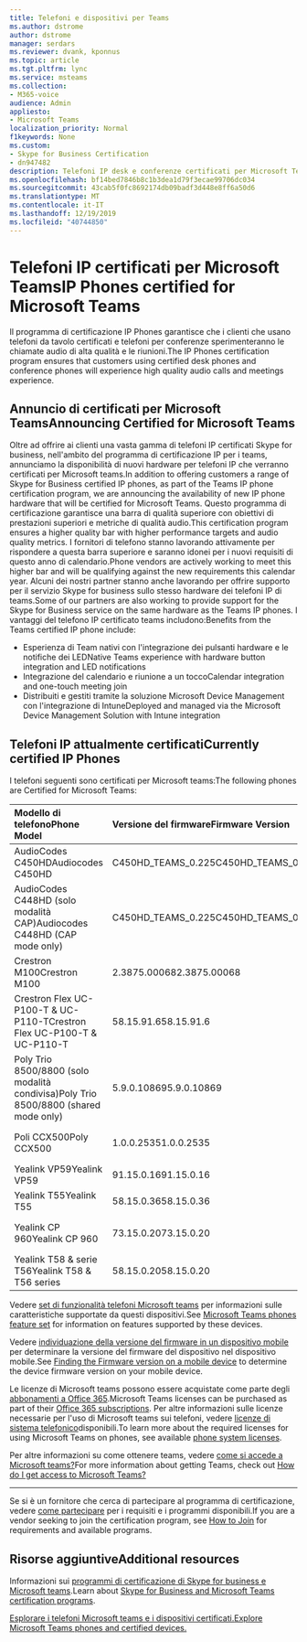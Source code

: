 ```yaml
---
title: Telefoni e dispositivi per Teams
ms.author: dstrome
author: dstrome
manager: serdars
ms.reviewer: dvank, kponnus
ms.topic: article
ms.tgt.pltfrm: lync
ms.service: msteams
ms.collection:
- M365-voice
audience: Admin
appliesto:
- Microsoft Teams
localization_priority: Normal
f1keywords: None
ms.custom:
- Skype for Business Certification
- dn947482
description: Telefoni IP desk e conferenze certificati per Microsoft Teams
ms.openlocfilehash: bf14bed7846b8c1b3dea1d79f3ecae99706dc034
ms.sourcegitcommit: 43cab5f0fc8692174db09badf3d448e8ff6a50d6
ms.translationtype: MT
ms.contentlocale: it-IT
ms.lasthandoff: 12/19/2019
ms.locfileid: "40744850"
---
```

# <a name="ip-phones-certified-for-microsoft-teams"></a><span data-ttu-id="c2897-103">Telefoni IP certificati per Microsoft Teams</span><span class="sxs-lookup"><span data-stu-id="c2897-103">IP Phones certified for Microsoft Teams</span></span>

<span data-ttu-id="c2897-104">Il programma di certificazione IP Phones garantisce che i clienti che usano telefoni da tavolo certificati e telefoni per conferenze sperimenteranno le chiamate audio di alta qualità e le riunioni.</span><span class="sxs-lookup"><span data-stu-id="c2897-104">The IP Phones certification program ensures that customers using certified desk phones and conference phones will experience high quality audio calls and meetings experience.</span></span>

## <a name="announcing-certified-for-microsoft-teams"></a><span data-ttu-id="c2897-105">Annuncio di certificati per Microsoft Teams</span><span class="sxs-lookup"><span data-stu-id="c2897-105">Announcing Certified for Microsoft Teams</span></span>

<span data-ttu-id="c2897-106">Oltre ad offrire ai clienti una vasta gamma di telefoni IP certificati Skype for business, nell'ambito del programma di certificazione IP per i teams, annunciamo la disponibilità di nuovi hardware per telefoni IP che verranno certificati per Microsoft teams.</span><span class="sxs-lookup"><span data-stu-id="c2897-106">In addition to offering customers a range of Skype for Business certified IP phones, as part of the Teams IP phone certification program, we are announcing the availability of new IP phone hardware that will be certified for Microsoft Teams.</span></span> <span data-ttu-id="c2897-107">Questo programma di certificazione garantisce una barra di qualità superiore con obiettivi di prestazioni superiori e metriche di qualità audio.</span><span class="sxs-lookup"><span data-stu-id="c2897-107">This certification program ensures a higher quality bar with higher performance targets and audio quality metrics.</span></span> <span data-ttu-id="c2897-108">I fornitori di telefono stanno lavorando attivamente per rispondere a questa barra superiore e saranno idonei per i nuovi requisiti di questo anno di calendario.</span><span class="sxs-lookup"><span data-stu-id="c2897-108">Phone vendors are actively working to meet this higher bar and will be qualifying against the new requirements this calendar year.</span></span> <span data-ttu-id="c2897-109">Alcuni dei nostri partner stanno anche lavorando per offrire supporto per il servizio Skype for business sullo stesso hardware dei telefoni IP di teams.</span><span class="sxs-lookup"><span data-stu-id="c2897-109">Some of our partners are also working to provide support for the Skype for Business service on the same hardware as the Teams IP phones.</span></span> <span data-ttu-id="c2897-110">I vantaggi del telefono IP certificato teams includono:</span><span class="sxs-lookup"><span data-stu-id="c2897-110">Benefits from the Teams certified IP phone include:</span></span>

- <span data-ttu-id="c2897-111">Esperienza di Team nativi con l'integrazione dei pulsanti hardware e le notifiche dei LED</span><span class="sxs-lookup"><span data-stu-id="c2897-111">Native Teams experience with hardware button integration and LED notifications</span></span>
- <span data-ttu-id="c2897-112">Integrazione del calendario e riunione a un tocco</span><span class="sxs-lookup"><span data-stu-id="c2897-112">Calendar integration and one-touch meeting join</span></span>
- <span data-ttu-id="c2897-113">Distribuiti e gestiti tramite la soluzione Microsoft Device Management con l'integrazione di Intune</span><span class="sxs-lookup"><span data-stu-id="c2897-113">Deployed and managed via the Microsoft Device Management Solution with Intune integration</span></span>

## <a name="currently-certified-ip-phones"></a><span data-ttu-id="c2897-114">Telefoni IP attualmente certificati</span><span class="sxs-lookup"><span data-stu-id="c2897-114">Currently certified IP Phones</span></span>

<span data-ttu-id="c2897-115">I telefoni seguenti sono certificati per Microsoft teams:</span><span class="sxs-lookup"><span data-stu-id="c2897-115">The following phones are Certified for Microsoft Teams:</span></span>

|<span data-ttu-id="c2897-116">Modello di telefono</span><span class="sxs-lookup"><span data-stu-id="c2897-116">Phone Model</span></span>|<span data-ttu-id="c2897-117">Versione del firmware</span><span class="sxs-lookup"><span data-stu-id="c2897-117">Firmware Version</span></span>|<span data-ttu-id="c2897-118">Data di rilascio</span><span class="sxs-lookup"><span data-stu-id="c2897-118">Release Date</span></span> |
|:---|:---|:---|
|<span data-ttu-id="c2897-119">AudioCodes C450HD</span><span class="sxs-lookup"><span data-stu-id="c2897-119">Audiocodes C450HD</span></span> | <span data-ttu-id="c2897-120">C450HD_TEAMS_0.225</span><span class="sxs-lookup"><span data-stu-id="c2897-120">C450HD_TEAMS_0.225</span></span> | <span data-ttu-id="c2897-121">2019 marzo</span><span class="sxs-lookup"><span data-stu-id="c2897-121">March 2019</span></span>|
|<span data-ttu-id="c2897-122">AudioCodes C448HD (solo modalità CAP)</span><span class="sxs-lookup"><span data-stu-id="c2897-122">Audiocodes C448HD (CAP mode only)</span></span> | <span data-ttu-id="c2897-123">C450HD_TEAMS_0.225</span><span class="sxs-lookup"><span data-stu-id="c2897-123">C450HD_TEAMS_0.225</span></span> | <span data-ttu-id="c2897-124">2019 marzo</span><span class="sxs-lookup"><span data-stu-id="c2897-124">March 2019</span></span>|
|<span data-ttu-id="c2897-125">Crestron M100</span><span class="sxs-lookup"><span data-stu-id="c2897-125">Crestron M100</span></span>|<span data-ttu-id="c2897-126">2.3875.00068</span><span class="sxs-lookup"><span data-stu-id="c2897-126">2.3875.00068</span></span>|<span data-ttu-id="c2897-127">2018 dicembre</span><span class="sxs-lookup"><span data-stu-id="c2897-127">December 2018</span></span>|
|<span data-ttu-id="c2897-128">Crestron Flex UC-P100-T & UC-P110-T</span><span class="sxs-lookup"><span data-stu-id="c2897-128">Crestron Flex UC-P100-T & UC-P110-T</span></span>  | <span data-ttu-id="c2897-129">58.15.91.6</span><span class="sxs-lookup"><span data-stu-id="c2897-129">58.15.91.6</span></span> |<span data-ttu-id="c2897-130">2019 gennaio</span><span class="sxs-lookup"><span data-stu-id="c2897-130">January 2019</span></span>|
|<span data-ttu-id="c2897-131">Poly Trio 8500/8800 (solo modalità condivisa)</span><span class="sxs-lookup"><span data-stu-id="c2897-131">Poly Trio 8500/8800 (shared mode only)</span></span>| <span data-ttu-id="c2897-132">5.9.0.10869</span><span class="sxs-lookup"><span data-stu-id="c2897-132">5.9.0.10869</span></span>|<span data-ttu-id="c2897-133">2019 giugno</span><span class="sxs-lookup"><span data-stu-id="c2897-133">June 2019</span></span>|
|<span data-ttu-id="c2897-134">Poli CCX500</span><span class="sxs-lookup"><span data-stu-id="c2897-134">Poly CCX500</span></span> | <span data-ttu-id="c2897-135">1.0.0.2535</span><span class="sxs-lookup"><span data-stu-id="c2897-135">1.0.0.2535</span></span>| <span data-ttu-id="c2897-136">2019 dicembre</span><span class="sxs-lookup"><span data-stu-id="c2897-136">December 2019</span></span>|
|<span data-ttu-id="c2897-137">Yealink VP59</span><span class="sxs-lookup"><span data-stu-id="c2897-137">Yealink VP59</span></span> | <span data-ttu-id="c2897-138">91.15.0.16</span><span class="sxs-lookup"><span data-stu-id="c2897-138">91.15.0.16</span></span> |<span data-ttu-id="c2897-139">2019 giugno</span><span class="sxs-lookup"><span data-stu-id="c2897-139">June 2019</span></span>|
|<span data-ttu-id="c2897-140">Yealink T55</span><span class="sxs-lookup"><span data-stu-id="c2897-140">Yealink T55</span></span> | <span data-ttu-id="c2897-141">58.15.0.36</span><span class="sxs-lookup"><span data-stu-id="c2897-141">58.15.0.36</span></span> |<span data-ttu-id="c2897-142">2019 maggio</span><span class="sxs-lookup"><span data-stu-id="c2897-142">May 2019</span></span>|
|<span data-ttu-id="c2897-143">Yealink CP 960</span><span class="sxs-lookup"><span data-stu-id="c2897-143">Yealink CP 960</span></span> |<span data-ttu-id="c2897-144">73.15.0.20</span><span class="sxs-lookup"><span data-stu-id="c2897-144">73.15.0.20</span></span>|<span data-ttu-id="c2897-145">2018 dicembre</span><span class="sxs-lookup"><span data-stu-id="c2897-145">December 2018</span></span>|
|<span data-ttu-id="c2897-146">Yealink T58 & serie T56</span><span class="sxs-lookup"><span data-stu-id="c2897-146">Yealink T58 & T56 series</span></span> |<span data-ttu-id="c2897-147">58.15.0.20</span><span class="sxs-lookup"><span data-stu-id="c2897-147">58.15.0.20</span></span>|<span data-ttu-id="c2897-148">2018 dicembre</span><span class="sxs-lookup"><span data-stu-id="c2897-148">December 2018</span></span>|


<span data-ttu-id="c2897-149">Vedere [set di funzionalità telefoni Microsoft teams](/MicrosoftTeams/phones-for-teams#microsoft-teams-phones-feature-set) per informazioni sulle caratteristiche supportate da questi dispositivi.</span><span class="sxs-lookup"><span data-stu-id="c2897-149">See [Microsoft Teams phones feature set](/MicrosoftTeams/phones-for-teams#microsoft-teams-phones-feature-set) for information on features supported by these devices.</span></span>

<span data-ttu-id="c2897-150">Vedere [individuazione della versione del firmware in un dispositivo mobile](/MicrosoftTeams/phones-for-teams#finding-the-firmware-version-on-a-mobile-device) per determinare la versione del firmware del dispositivo nel dispositivo mobile.</span><span class="sxs-lookup"><span data-stu-id="c2897-150">See [Finding the Firmware version on a mobile device](/MicrosoftTeams/phones-for-teams#finding-the-firmware-version-on-a-mobile-device) to determine the device firmware version on your mobile device.</span></span>

<span data-ttu-id="c2897-151">Le licenze di Microsoft teams possono essere acquistate come parte degli [abbonamenti a Office 365](/MicrosoftTeams/Office-365-licensing.md).</span><span class="sxs-lookup"><span data-stu-id="c2897-151">Microsoft Teams licenses can be purchased as part of their [Office 365 subscriptions](/MicrosoftTeams/Office-365-licensing.md).</span></span> <span data-ttu-id="c2897-152">Per altre informazioni sulle licenze necessarie per l'uso di Microsoft teams sui telefoni, vedere [licenze di sistema telefonico](https://products.office.com/microsoft-teams/voice-calling)disponibili.</span><span class="sxs-lookup"><span data-stu-id="c2897-152">To learn more about the required licenses for using Microsoft Teams on phones, see available [phone system licenses](https://products.office.com/microsoft-teams/voice-calling).</span></span>

<span data-ttu-id="c2897-153">Per altre informazioni su come ottenere teams, vedere [come si accede a Microsoft teams?](https://support.office.com/article/fc7f1634-abd3-4f26-a597-9df16e4ca65b)</span><span class="sxs-lookup"><span data-stu-id="c2897-153">For more information about getting Teams, check out [How do I get access to Microsoft Teams?](https://support.office.com/article/fc7f1634-abd3-4f26-a597-9df16e4ca65b)</span></span>

* * *

<span data-ttu-id="c2897-154">Se si è un fornitore che cerca di partecipare al programma di certificazione, vedere [come partecipare](https://docs.microsoft.com/skypeforbusiness/certification/how-to-join) per i requisiti e i programmi disponibili.</span><span class="sxs-lookup"><span data-stu-id="c2897-154">If you are a vendor seeking to join the certification program, see [How to Join](https://docs.microsoft.com/skypeforbusiness/certification/how-to-join) for requirements and available programs.</span></span>

## <a name="additional-resources"></a><span data-ttu-id="c2897-155">Risorse aggiuntive</span><span class="sxs-lookup"><span data-stu-id="c2897-155">Additional resources</span></span>

<span data-ttu-id="c2897-156">Informazioni sui [programmi di certificazione di Skype for business e Microsoft teams](https://docs.microsoft.com/SkypeForBusiness/certification/overview).</span><span class="sxs-lookup"><span data-stu-id="c2897-156">Learn about [Skype for Business and Microsoft Teams certification programs](https://docs.microsoft.com/SkypeForBusiness/certification/overview).</span></span>

[<span data-ttu-id="c2897-157">Esplorare i telefoni Microsoft teams e i dispositivi certificati.</span><span class="sxs-lookup"><span data-stu-id="c2897-157">Explore Microsoft Teams phones and certified devices.</span></span>](https://products.office.com/microsoft-teams/across-devices/devices)

